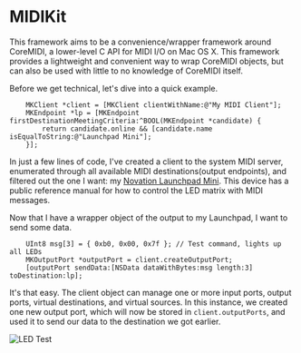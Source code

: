 MIDIKit
=======

This framework aims to be a convenience/wrapper framework around CoreMIDI, a lower-level C API for MIDI I/O on Mac OS X. This framework provides a lightweight and convenient way to wrap CoreMIDI objects, but can also be used with little to no knowledge of CoreMIDI itself.


Before we get technical, let's dive into a quick example.
```objc
    MKClient *client = [MKClient clientWithName:@"My MIDI Client"];
    MKEndpoint *lp = [MKEndpoint firstDestinationMeetingCriteria:^BOOL(MKEndpoint *candidate) {
        return candidate.online && [candidate.name isEqualToString:@"Launchpad Mini"];
    }];
```

In just a few lines of code, I've created a client to the system MIDI server, enumerated through all available MIDI destinations(output endpoints), and filtered out the one I want: my [Novation Launchpad Mini](http://global.novationmusic.com/midi-controllers-digital-dj/launchpad-mini). This device has a public reference manual for how to control the LED matrix with MIDI messages.

Now that I have a wrapper object of the output to my Launchpad, I want to send some data.
```objc
    UInt8 msg[3] = { 0xb0, 0x00, 0x7f }; // Test command, lights up all LEDs
    MKOutputPort *outputPort = client.createOutputPort;
    [outputPort sendData:[NSData dataWithBytes:msg length:3] toDestination:lp];
```

It's that easy. The client object can manage one or more input ports, output ports, virtual destinations, and virtual sources. In this instance, we created one new output port, which will now be stored in `client.outputPorts`, and used it to send our data to the destination we got earlier.

![LED Test](https://i.cloudup.com/VKYR25uWJb.jpeg)